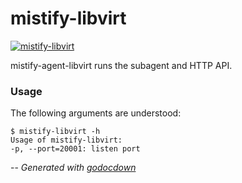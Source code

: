 # mistify-libvirt

[![mistify-libvirt](https://godoc.org/github.com/mistifyio/mistify-agent-libvirt/cmd/mistify-libvirt?status.png)](https://godoc.org/github.com/mistifyio/mistify-agent-libvirt/cmd/mistify-libvirt)

mistify-agent-libvirt runs the subagent and HTTP API.


### Usage

The following arguments are understood:

    $ mistify-libvirt -h
    Usage of mistify-libvirt:
    -p, --port=20001: listen port


--
*Generated with [godocdown](https://github.com/robertkrimen/godocdown)*
